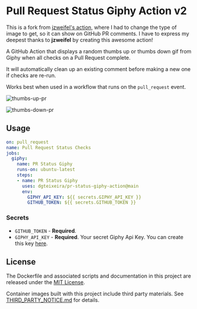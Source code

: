 # Pull Request Status Giphy Action v2

This is a fork from [jzweifel's action](https://github.com/jzweifel/pr-status-giphy-action), where I had to change the type of image to get, so it can show on GitHub PR comments.
I have to express my deepest thanks to **jzweifel** by creating this awesome action!

A GitHub Action that displays a random thumbs up or thumbs down gif from Giphy when all checks on a Pull Request complete.

It will automatically clean up an existing comment before making a new one if checks are re-run.

Works best when used in a workflow that runs on the `pull_request` event.

![thumbs-up-pr](media/thumbs-up-pr.gif)

![thumbs-down-pr](media/thumbs-down-pr.gif)

## Usage

```yaml
on: pull_request
name: Pull Request Status Checks
jobs:
  giphy:
    name: PR Status Giphy
    runs-on: ubuntu-latest
    steps:
    - name: PR Status Giphy
      uses: dgteixeira/pr-status-giphy-action@main
      env:
        GIPHY_API_KEY: ${{ secrets.GIPHY_API_KEY }}
        GITHUB_TOKEN: ${{ secrets.GITHUB_TOKEN }}
```

### Secrets

- `GITHUB_TOKEN` - **Required**.
- `GIPHY_API_KEY` - **Required**. Your secret Giphy Api Key. You can create this key [here](https://developers.giphy.com/dashboard/?create=true).

## License

The Dockerfile and associated scripts and documentation in this project are released under the [MIT License](LICENSE).

Container images built with this project include third party materials. See [THIRD_PARTY_NOTICE.md](THIRD_PARTY_NOTICE.md) for details.
